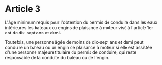 # Article 3

L'âge minimum requis pour l'obtention du permis de conduire dans les eaux intérieures les bateaux ou engins de plaisance à moteur visé à l'article 1er est de dix-sept ans et demi.

Toutefois, une personne âgée de moins de dix-sept ans et demi peut conduire un bateau ou un engin de plaisance à moteur si elle est assistée d'une personne majeure titulaire du permis de conduire, qui reste responsable de la conduite du bateau ou de l'engin.
